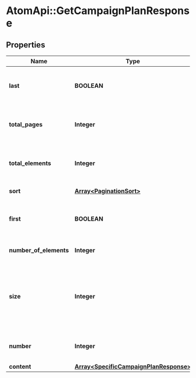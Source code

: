# AtomApi::GetCampaignPlanResponse

## Properties
Name | Type | Description | Notes
------------ | ------------- | ------------- | -------------
**last** | **BOOLEAN** | If true, the last record in the result set is shown | [optional] 
**total_pages** | **Integer** | Total number of pages in the result set | [optional] 
**total_elements** | **Integer** | Total number of elements in the result set | [optional] 
**sort** | [**Array&lt;PaginationSort&gt;**](PaginationSort.md) | Details of the sort | [optional] 
**first** | **BOOLEAN** | If true, the first record in the result set is shown | [optional] 
**number_of_elements** | **Integer** | Number of elements per page | [optional] 
**size** | **Integer** | The number or records to be included per page. The default is 25. There is no max value. | [optional] 
**number** | **Integer** | Number of the first result shown | [optional] 
**content** | [**Array&lt;SpecificCampaignPlanResponse&gt;**](SpecificCampaignPlanResponse.md) |  | [optional] 


